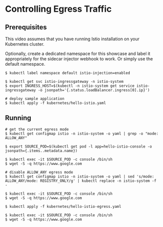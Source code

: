 # Controlling Egress Traffic

## Prerequisites

This video assumes that you have running Istio installation on your Kubernetes cluster.

Optionally, create a dedicated namespace for this showcase and label it appropriately for the sidecar injector webhook to work. Or simply use the default namespace.

```
$ kubectl label namespace default istio-injection=enabled

$ kubectl get svc istio-ingressgateway -n istio-system
$ export INGRESS_HOST=$(kubectl -n istio-system get service istio-ingressgateway -o jsonpath='{.status.loadBalancer.ingress[0].ip}')

# deploy sample application
$ kubectl apply -f kubernetes/hello-istio.yaml
```

## Running

```
# get the current egress mode
$ kubectl get configmap istio -n istio-system -o yaml | grep -o "mode: ALLOW_ANY"

$ export SOURCE_POD=$(kubectl get pod -l app=hello-istio-console -o jsonpath={.items..metadata.name})

$ kubectl exec -it $SOURCE_POD -c console /bin/sh
$ wget -S -q https://www.google.com

# disable ALLOW_ANY egress mode
$ kubectl get configmap istio -n istio-system -o yaml | sed 's/mode: ALLOW_ANY/mode: REGISTRY_ONLY/g' | kubectl replace -n istio-system -f -

$ kubectl exec -it $SOURCE_POD -c console /bin/sh
$ wget -S -q https://www.google.com

$ kubectl apply -f kubernetes/hello-istio-egress.yaml

$ kubectl exec -it $SOURCE_POD -c console /bin/sh
$ wget -S -q https://www.google.com
```